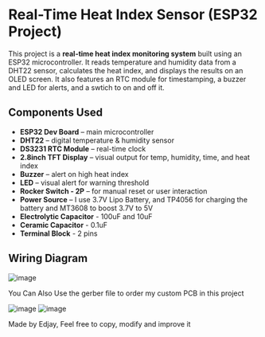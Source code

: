 # Real-Time Heat Index Sensor (ESP32 Project)

This project is a **real-time heat index monitoring system** built using an ESP32 microcontroller. It reads temperature and humidity data from a DHT22 sensor, calculates the heat index, and displays the results on an OLED screen. It also features an RTC module for timestamping, a buzzer and LED for alerts, and a swtich to on and off it.

## Components Used

- **ESP32 Dev Board** – main microcontroller
- **DHT22** – digital temperature & humidity sensor
- **DS3231 RTC Module** – real-time clock
- **2.8inch TFT Display** – visual output for temp, humidity, time, and heat index
- **Buzzer** – alert on high heat index
- **LED** – visual alert for warning threshold
- **Rocker Switch - 2P** – for manual reset or user interaction
- **Power Source** – I use 3.7V Lipo Battery, and TP4056 for charging the battery and MT3608 to boost 3.7V to 5V
- **Electrolytic Capacitor** - 100uF and 10uF
- **Ceramic Capacitor** - 0.1uF
- **Terminal Block** - 2 pins


##  Wiring Diagram 
![image](https://github.com/user-attachments/assets/df6f4c74-a707-45eb-8ada-111e06f888dc)

You Can Also Use the gerber file to order my custom PCB in this project 

![image](https://github.com/user-attachments/assets/8fd550dd-31af-45d2-92c6-87f99ccc0514)
![image](https://github.com/user-attachments/assets/523357f3-42cf-4e04-906f-f2bbaa054410)


Made by Edjay,
Feel free to copy, modify and improve it


